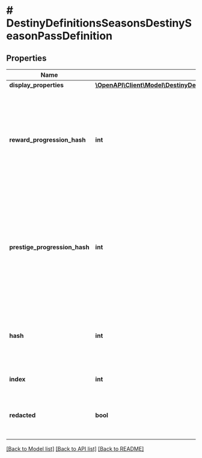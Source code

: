 # # DestinyDefinitionsSeasonsDestinySeasonPassDefinition

## Properties

Name | Type | Description | Notes
------------ | ------------- | ------------- | -------------
**display_properties** | [**\OpenAPI\Client\Model\DestinyDefinitionsCommonDestinyDisplayPropertiesDefinition**](DestinyDefinitionsCommonDestinyDisplayPropertiesDefinition.md) |  | [optional]
**reward_progression_hash** | **int** | This is the progression definition related to the progression for the initial levels 1-100 that provide item rewards for the Season pass. Further experience after you reach the limit is provided in the \&quot;Prestige\&quot; progression referred to by prestigeProgressionHash. | [optional]
**prestige_progression_hash** | **int** | I know what you&#39;re thinking, but I promise we&#39;re not going to duplicate and drown you. Instead, we&#39;re giving you sweet, sweet power bonuses.   Prestige progression is further progression that you can make on the Season pass after you gain max ranks, that will ultimately increase your power/light level over the theoretical limit. | [optional]
**hash** | **int** | The unique identifier for this entity. Guaranteed to be unique for the type of entity, but not globally.  When entities refer to each other in Destiny content, it is this hash that they are referring to. | [optional]
**index** | **int** | The index of the entity as it was found in the investment tables. | [optional]
**redacted** | **bool** | If this is true, then there is an entity with this identifier/type combination, but BNet is not yet allowed to show it. Sorry! | [optional]

[[Back to Model list]](../../README.md#models) [[Back to API list]](../../README.md#endpoints) [[Back to README]](../../README.md)
